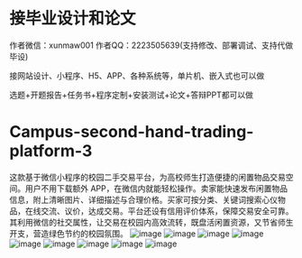 # 接毕业设计和论文
作者微信：xunmaw001  作者QQ：2223505639(支持修改、部署调试、支持代做毕设)

接网站设计、小程序、H5、APP、各种系统等，单片机、嵌入式也可以做

选题+开题报告+任务书+程序定制+安装测试+论文+答辩PPT都可以做
# Campus-second-hand-trading-platform-3
这款基于微信小程序的校园二手交易平台，为高校师生打造便捷的闲置物品交易空间。用户不用下载额外 APP，在微信内就能轻松操作。卖家能快速发布闲置物品信息，附上清晰图片、详细描述与合理价格。买家可按分类、关键词搜索心仪物品，在线交流、议价，达成交易。平台还设有信用评价体系，保障交易安全可靠。其利用微信的社交属性，让交易在校园内高效流转，既盘活闲置资源，又节省师生开支，营造绿色节约的校园氛围。 
![image](https://github.com/user-attachments/assets/4d86ec96-20c5-4a03-924a-285a402a1d2b)
![image](https://github.com/user-attachments/assets/927e3e05-cc9b-4cc2-b7f4-7c1d64d99812)
![image](https://github.com/user-attachments/assets/d674206d-1627-434b-907b-db844d4e137f)
![image](https://github.com/user-attachments/assets/62e70da8-0500-4560-90f5-7ca7719e6241)
![image](https://github.com/user-attachments/assets/d424c593-4ef4-441c-b13d-d998b32288cf)
![image](https://github.com/user-attachments/assets/ff8dabe5-c311-4a05-b004-1c0c3545b353)
![image](https://github.com/user-attachments/assets/9e7ade00-fe51-4a43-9868-b3e2ae6240f4)
![image](https://github.com/user-attachments/assets/5e2c133c-9bed-43cd-b4cc-35013ae0c77c)
![image](https://github.com/user-attachments/assets/a2afa8d1-2028-4eee-ab06-9932bcb26ee4)
